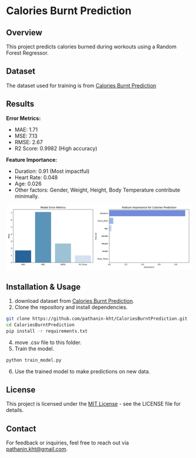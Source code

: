 # Calories Burnt Prediction

## Overview

This project predicts calories burned during workouts using a Random Forest Regressor. 

## Dataset
The dataset used for training is from [Calories Burnt Prediction](https://www.kaggle.com/datasets/ruchikakumbhar/calories-burnt-prediction?resource=download)

## Results

**Error Metrics:**
- MAE: 1.71
- MSE: 7.13
- RMSE: 2.67
- R2 Score: 0.9982 (High accuracy)

**Feature Importance:**
- Duration: 0.91 (Most impactful)
- Heart Rate: 0.048
- Age: 0.026
- Other factors: Gender, Weight, Height, Body Temperature contribute minimally.

![Result](Result.png) 

## Installation & Usage

1. download dataset from [Calories Burnt Prediction](https://www.kaggle.com/datasets/ruchikakumbhar/calories-burnt-prediction?resource=download).
2. Clone the repository and install dependencies.
   
```sh
git clone https://github.com/pathanin-kht/CaloriesBurntPrediction.git
cd CaloriesBurntPrediction
pip install -r requirements.txt
```
4. move .csv file to this folder.
5. Train the model.
```sh
python train_model.py
```

6. Use the trained model to make predictions on new data.

## License
This project is licensed under the [MIT License](LICENSE) - see the LICENSE file for details.

## Contact
For feedback or inquiries, feel free to reach out via [pathanin.kht@gmail.com](pathanin.kht@gmail.com).
